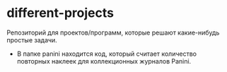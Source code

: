 # different-projects

Репозиторий для проектов/программ, которые решают какие-нибудь простые задачи.

* В папке panini находится код, который считает количество повторных наклеек для коллекционных журналов Panini.
